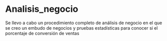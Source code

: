 # Analisis_negocio
Se llevo a cabo un procedimiento completo de análisis de negocio en el que se creo un embudo de negocios y pruebas estadísticas para conocer si el porcentaje de conversión de ventas
